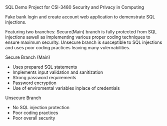 SQL Demo Project for CSI-3480 Security and Privacy in Computing

Fake bank login and create account web application to demenstrate SQL injections.

Featuring two branches:
Secure(Main) branch is fully protected from SQL injections aswell as implementing various proper coding techniques to ensure maximum security. 
Unsecure branch is susceptible to SQL injections and uses poor coding practices leaving many vulernabilities. 



Secure Branch (Main)
  - Uses prepared SQL statements
  - Implements input validation and sanitization
  - Strong password requirements
  - Password encryption
  - Use of enviromental variables inplace of credentials

Unsecure Branch
  - No SQL injection protection
  - Poor coding practices
  - Poor overall security

